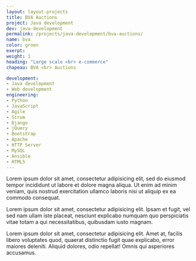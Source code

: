 ```yaml
---
layout: layout-projects
title: BVA Auctions
project: Java development
dev: java-development
permalink: /projects/java-development/bva-auctions/
name: bva
color: groen
exerpt:
weight: 1
heading: "Large scale <br> e-commerce"
chapeau: BVA <br> Auctions

development:
- Java development
- Web development
engineering:
- Python
- JavaScript
- Agile
- Scrum
- Django
- jQuery
- Bootstrap
- Apache 
- HTTP Server
- MySQL
- Ansible
- HTML5
---
```


Lorem ipsum dolor sit amet, consectetur adipisicing elit, sed do eiusmod tempor incididunt ut labore et dolore magna aliqua. Ut enim ad minim veniam, quis nostrud exercitation ullamco laboris nisi ut aliquip ex ea commodo consequat.

Lorem ipsum dolor sit amet, consectetur adipisicing elit. Ipsam et fugit, vel sed nam ullam iste placeat, nesciunt explicabo numquam quo perspiciatis vitae totam a qui necessitatibus, quibusdam iusto magnam.

Lorem ipsum dolor sit amet, consectetur adipisicing elit. Amet at, facilis libero voluptates quod, quaerat distinctio fugit quae explicabo, error maiores deleniti. Aliquid dolores, odio repellat! Omnis qui asperiores accusamus.